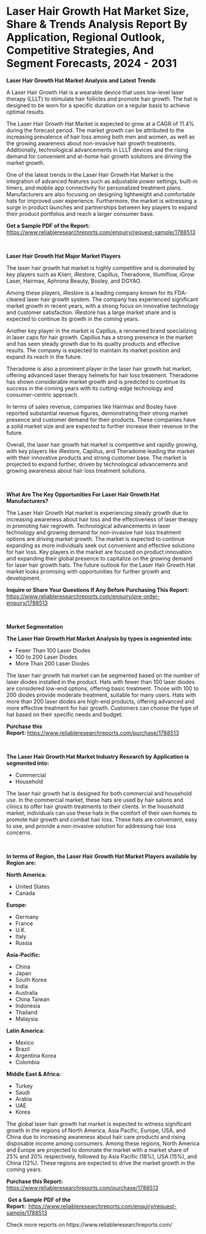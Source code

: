 <p><h1>Laser Hair Growth Hat Market Size, Share & Trends Analysis Report By Application, Regional Outlook, Competitive Strategies, And Segment Forecasts, 2024 - 2031</h1></p><p><strong>Laser Hair Growth Hat Market Analysis and Latest Trends</strong></p>
<p><p>A Laser Hair Growth Hat is a wearable device that uses low-level laser therapy (LLLT) to stimulate hair follicles and promote hair growth. The hat is designed to be worn for a specific duration on a regular basis to achieve optimal results.</p><p>The Laser Hair Growth Hat Market is expected to grow at a CAGR of 11.4% during the forecast period. The market growth can be attributed to the increasing prevalence of hair loss among both men and women, as well as the growing awareness about non-invasive hair growth treatments. Additionally, technological advancements in LLLT devices and the rising demand for convenient and at-home hair growth solutions are driving the market growth.</p><p>One of the latest trends in the Laser Hair Growth Hat Market is the integration of advanced features such as adjustable power settings, built-in timers, and mobile app connectivity for personalized treatment plans. Manufacturers are also focusing on designing lightweight and comfortable hats for improved user experience. Furthermore, the market is witnessing a surge in product launches and partnerships between key players to expand their product portfolios and reach a larger consumer base.</p></p>
<p><strong>Get a Sample PDF of the Report:&nbsp;</strong> <a href="https://www.reliableresearchreports.com/enquiry/request-sample/1788513">https://www.reliableresearchreports.com/enquiry/request-sample/1788513</a></p>
<p>&nbsp;</p>
<p><strong>Laser Hair Growth Hat Major Market Players</strong></p>
<p><p>The laser hair growth hat market is highly competitive and is dominated by key players such as Kiierr, iRestore, Capillus, Theradome, Illumiflow, iGrow Laser, Hairmax, Aphrona Beauty, Bosley, and DGYAO.</p><p>Among these players, iRestore is a leading company known for its FDA-cleared laser hair growth system. The company has experienced significant market growth in recent years, with a strong focus on innovative technology and customer satisfaction. iRestore has a large market share and is expected to continue its growth in the coming years.</p><p>Another key player in the market is Capillus, a renowned brand specializing in laser caps for hair growth. Capillus has a strong presence in the market and has seen steady growth due to its quality products and effective results. The company is expected to maintain its market position and expand its reach in the future.</p><p>Theradome is also a prominent player in the laser hair growth hat market, offering advanced laser therapy helmets for hair loss treatment. Theradome has shown considerable market growth and is predicted to continue its success in the coming years with its cutting-edge technology and consumer-centric approach.</p><p>In terms of sales revenue, companies like Hairmax and Bosley have reported substantial revenue figures, demonstrating their strong market presence and customer demand for their products. These companies have a solid market size and are expected to further increase their revenue in the future.</p><p>Overall, the laser hair growth hat market is competitive and rapidly growing, with key players like iRestore, Capillus, and Theradome leading the market with their innovative products and strong customer base. The market is projected to expand further, driven by technological advancements and growing awareness about hair loss treatment solutions.</p></p>
<p>&nbsp;</p>
<p><strong>What Are The Key Opportunities For Laser Hair Growth Hat Manufacturers?</strong></p>
<p><p>The Laser Hair Growth Hat market is experiencing steady growth due to increasing awareness about hair loss and the effectiveness of laser therapy in promoting hair regrowth. Technological advancements in laser technology and growing demand for non-invasive hair loss treatment options are driving market growth. The market is expected to continue expanding as more individuals seek out convenient and effective solutions for hair loss. Key players in the market are focused on product innovation and expanding their global presence to capitalize on the growing demand for laser hair growth hats. The future outlook for the Laser Hair Growth Hat market looks promising with opportunities for further growth and development.</p></p>
<p><strong>Inquire or Share Your Questions If Any Before Purchasing This Report:</strong> <a href="https://www.reliableresearchreports.com/enquiry/pre-order-enquiry/1788513">https://www.reliableresearchreports.com/enquiry/pre-order-enquiry/1788513</a></p>
<p>&nbsp;</p>
<p><strong>Market Segmentation</strong></p>
<p><strong>The Laser Hair Growth Hat Market Analysis by types is segmented into:</strong></p>
<p><ul><li>Fewer Than 100 Laser Diodes</li><li>100 to 200 Laser Diodes</li><li>More Than 200 Laser Diodes</li></ul></p>
<p><p>The laser hair growth hat market can be segmented based on the number of laser diodes installed in the product. Hats with fewer than 100 laser diodes are considered low-end options, offering basic treatment. Those with 100 to 200 diodes provide moderate treatment, suitable for many users. Hats with more than 200 laser diodes are high-end products, offering advanced and more effective treatment for hair growth. Customers can choose the type of hat based on their specific needs and budget.</p></p>
<p><strong>Purchase this Report:&nbsp;</strong><a href="https://www.reliableresearchreports.com/purchase/1788513">https://www.reliableresearchreports.com/purchase/1788513</a></p>
<p>&nbsp;</p>
<p><strong>The Laser Hair Growth Hat Market Industry Research by Application is segmented into:</strong></p>
<p><ul><li>Commercial</li><li>Household</li></ul></p>
<p><p>The laser hair growth hat is designed for both commercial and household use. In the commercial market, these hats are used by hair salons and clinics to offer hair growth treatments to their clients. In the household market, individuals can use these hats in the comfort of their own homes to promote hair growth and combat hair loss. These hats are convenient, easy to use, and provide a non-invasive solution for addressing hair loss concerns.</p></p>
<p>&nbsp;</p>
<p><strong>In terms of Region, the Laser Hair Growth Hat Market Players available by Region are:</strong></p>
<p>
    <p> <strong> North America: </strong>
        <ul>
            <li>United States</li>
            <li>Canada</li>
        </ul>
        </p> 
    <p> <strong> Europe: </strong>
        <ul>
            <li>Germany</li>
            <li>France</li>
            <li>U.K.</li>
            <li>Italy</li>
            <li>Russia</li>
        </ul>
        </p> 
    <p> <strong> Asia-Pacific: </strong>
        <ul>
            <li>China</li>
            <li>Japan</li>
            <li>South Korea</li>
            <li>India</li>
            <li>Australia</li>
            <li>China Taiwan</li>
            <li>Indonesia</li>
            <li>Thailand</li>
            <li>Malaysia</li>
        </ul>
        </p> 
    <p> <strong> Latin America: </strong>
        <ul>
            <li>Mexico</li>
            <li>Brazil</li>
            <li>Argentina Korea</li>
            <li>Colombia</li>
        </ul>
        </p> 
    <p> <strong> Middle East & Africa: </strong>
        <ul>
            <li>Turkey</li>
            <li>Saudi</li>
            <li>Arabia</li>
            <li>UAE</li>
            <li>Korea</li>
        </ul>
    </p>
    </p>
<p><p>The global laser hair growth hat market is expected to witness significant growth in the regions of North America, Asia Pacific, Europe, USA, and China due to increasing awareness about hair care products and rising disposable income among consumers. Among these regions, North America and Europe are projected to dominate the market with a market share of 25% and 20% respectively, followed by Asia Pacific (18%), USA (15%), and China (12%). These regions are expected to drive the market growth in the coming years.</p></p>
<p><strong>Purchase this Report: </strong><a href="https://www.reliableresearchreports.com/purchase/1788513">https://www.reliableresearchreports.com/purchase/1788513</a></p>
<p>&nbsp;<strong>Get a Sample PDF of the Report:&nbsp;&nbsp;</strong><a href="https://www.reliableresearchreports.com/enquiry/request-sample/1788513">https://www.reliableresearchreports.com/enquiry/request-sample/1788513</a></p>
<p><strong></strong></p>
<p>Check more reports on https://www.reliableresearchreports.com/</p>